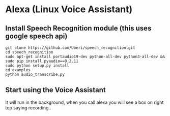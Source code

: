 # Alexa (Linux Voice Assistant)

## Install Speech Recognition module (this uses google speech api)

```
git clone https://github.com/Uberi/speech_recognition.git
cd speech_recognition
sudo apt-get install portaudio19-dev python-all-dev python3-all-dev && sudo pip install pyaudio==0.2.11
sudo python setup.py install
cd examples
python audio_transcribe.py
```

## Start using the Voice Assistant

It will run in the background, when you call alexa you will see a box on right top saying recording..


